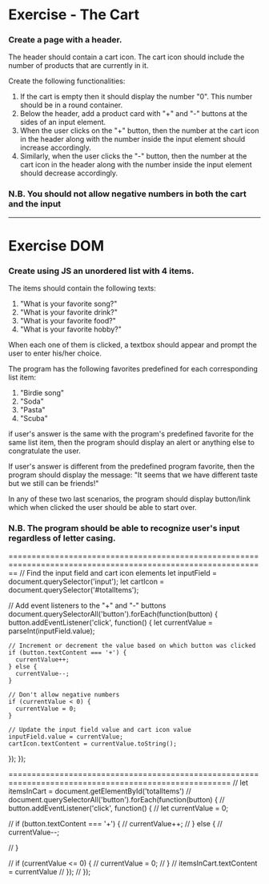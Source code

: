 # Exercise - The Cart


### Create a page with a header.
The header should contain a cart icon. 
The cart icon should include the number of products that are currently in it.

Create the following functionalities:

1. If the cart is empty then it should display the number "0". This number should be in a round container.
2. Below the header, add a product card with "+" and "-" buttons at the sides of an input element.
3. When the user clicks on the "+" button, then the number at the cart icon in the header along with the number inside the input element should increase accordingly.
4. Similarly, when the user clicks the "-" button, then the number at the cart icon in the header along with the number inside the input element should decrease accordingly.

### **N.B. You should not allow negative numbers in both the cart and the input**

<hr/>

# Exercise DOM


### Create using JS an unordered list with 4 items.

The items should contain the following texts:

1. "What is your favorite song?"
2. "What is your favorite drink?"
3. "What is your favorite food?"
4. "What is your favorite hobby?"
 
When each one of them is clicked, a textbox should appear and prompt the user to enter his/her choice.

The program has the following favorites predefined for each corresponding list item:
1. "Birdie song"
2. "Soda"
3. "Pasta"
4. "Scuba"

if user's answer is the same with the program's predefined favorite for the same list item, 
then the program should display an alert or anything else to congratulate the user.

If user's answer is different from the predefined program favorite, then the program should display the message:
"It seems that we have different taste but we still can be friends!"

In any of these two last scenarios, the program should display button/link which when clicked the user should be able to start over.

### **N.B. The program should be able to recognize user's input regardless of letter casing.**

==============================================================================================================
// Find the input field and cart icon elements
let inputField = document.querySelector('input');
let cartIcon = document.querySelector('#totalItems');

// Add event listeners to the "+" and "-" buttons
document.querySelectorAll('button').forEach(function(button) {
  button.addEventListener('click', function() {
    let currentValue = parseInt(inputField.value);

    // Increment or decrement the value based on which button was clicked
    if (button.textContent === '+') {
      currentValue++;
    } else {
      currentValue--;
    }

    // Don't allow negative numbers
    if (currentValue < 0) {
      currentValue = 0;
    }

    // Update the input field value and cart icon value
    inputField.value = currentValue;
    cartIcon.textContent = currentValue.toString();
  });
});

======================================================================================================
// let itemsInCart = document.getElementById('totalItems')
// document.querySelectorAll('button').forEach(function(button) {
//   button.addEventListener('click', function() {
//     let currentValue = 0;

//     if (button.textContent === '+') {
//       currentValue++;
//     } else {
//       currentValue--;
      
//     }

//     if (currentValue <= 0) {
//       currentValue = 0;
//     }
//     itemsInCart.textContent = currentValue
//   });
// });